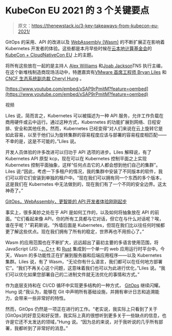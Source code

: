# KubeCon EU 2021 的 3 个关键要点

> 原文：<https://thenewstack.io/3-key-takeaways-from-kubecon-eu-2021/>

GitOps 的采用、API 的改进以及 [WebAssembly (Wasm)](https://webassembly.org/) 的不断扩展正在影响着 Kubernetes 开发者的体验。这些都是本月早些时候在[云本地计算基金会](https://cncf.io/?utm_content=inline-mention)的 [KubeCon + CloudNativeCon EU](https://www.cncf.io/kubecon-cloudnativecon-events/?utm_content=inline-mention) 上的主题。

将所有这些放在一起的是主持人 [Alex Williams](/author/alex/) 和[Joab Jackson](https://twitter.com/Joab_Jackson)TNS 执行主编，在这个新堆栈制造商现场活动中，特邀嘉宾有[VMware 首席工程师 Bryan Liles](https://www.linkedin.com/in/bryanliles) 和[CNCF 生态系统副总裁 Cheryl Hung](https://uk.linkedin.com/in/cheryljhung) 。

[https://www.youtube.com/embed/xSAP9rPmitM?feature=oembed](https://www.youtube.com/embed/xSAP9rPmitM?feature=oembed)

视频

Liles 说，简而言之，Kubernetes 可以被描述为一种 API 服务，允许工作负载在商用硬件或云中运行。通过这种方式，Kubernetes 的功能扩展到网络、日程安排、安全和其他任务。然而，Kubernetes 已经变得“对人们来说在云上旋转它是如此容易，以至于他们认为旋转集群的容易程度应该与部署的容易程度相匹配——不幸的是，这是不可能的，”Liles 说。

开发人员体验的许多改进可以归功于 API 选项的进步。Liles 解释说，有了 Kubernetes API 原型 kcp，现在可以在 Kubernetes 控制平面之上实现 Kubernetes 控制平面抽象，这样“任何点击它的人都会想到他们自己的集群”。Liles 说:“因此，考虑一下多租户的情况，我的集群中安装了不同版本的软件，我们可以将它们安装到单独的租户中。“现在我们可以拥有同一个东西的多个版本，这是我们在 Kubernetes 中无法做到的，现在我们有了一个不同的安全边界。这太神奇了。”

[GitOps，WebAssembly，更智能的 API:开发者体验刚刚起步](https://thenewstack.simplecast.com/episodes/gitops-webassembly-smarter-apis-the-developer-experience-is-just-getting-started)

事实上，很多美妙之处在于 API 是如何工作的，以及如何将抽象放在 API 的前面。“它们看起来像 API，你的所有工具都与它对话，但它在与什么对话呢？唉，谁在乎呢？”莉莉斯说。“外墙后面是 Kubernetes，但现在我们比以往任何时候都更了解这些优点。现在我们拥有了所有的稳定，世界再也不用担心了。”

Wasm 的应用范围也在不断扩大，远远超出了最初主要的多语言使用范围，将 JavaScript (JS) 、[、C++](https://fr.wikipedia.org/wiki/C%2B%2B) 和 [Rust](https://www.rust-lang.org/fr) 集成到一个单一的 web 应用运行时平台中。今天，Wasm 的多功能性正在扩展到服务器和后端应用程序——以及 Kubernetes 集群。Liles 说，有了 Wasm，“无论你有什么语言，我们都可以在任何地方部署它”。“我们不再关心这个问题，这意味着我们也可以为此进行优化，”Liles 说。“我们可以优化如果您部署自己的二进制文件就无法优化的事情和方式。”

作为底层支持和在 CI/CD 循环中实现更多结构的一种方式， [GitOps](https://thenewstack.io/what-is-gitops-and-why-it-might-be-the-next-big-thing-for-devops/) 继续闪耀。Hung 说:“我认为，能够在 Git 中声明所有基础设施，并拥有审计日志和追溯能力，会带来一些非常好的特性。

然而，GitOps 仍然是一项正在进行的工作。“老实说，我实际上只看到了关于[GitOps]的好意见和好反馈，我实际上真的很想听到更多关于一些缺点的信息，也许是它还不太发达的领域，”Hung 说。“因为总的来说，对于我听说的几乎所有部署，我都听到了非常好的消息。”

<svg xmlns:xlink="http://www.w3.org/1999/xlink" viewBox="0 0 68 31" version="1.1"><title>Group</title> <desc>Created with Sketch.</desc></svg>